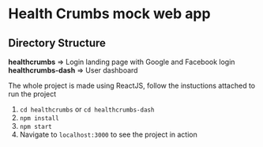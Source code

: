 # Health Crumbs mock web app

## Directory Structure

**healthcrumbs** => Login landing page with Google and Facebook login
**healthcrumbs-dash** => User dashboard

The whole project is made using ReactJS, follow the instuctions attached to run the project

1. `cd healthcrumbs` or `cd healthcrumbs-dash`
2. `npm install`
3. `npm start`
4. Navigate to `localhost:3000` to see the project in action